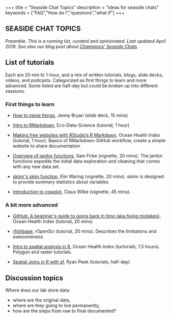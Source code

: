 +++
title = "Seaside Chat Topics"
description = "ideas for seaside chats"
keywords = ["FAQ","How do I","questions","what if"]
+++

 <link href="{{ "css/table.css" | relURL}}" rel="stylesheet">

## SEASIDE CHAT TOPICS

*Preamble. This is a running list, curated and opinionated. Last updated April 2019. See also our blog post about [Champions' Seaside Chats](https://www.openscapes.org/blog/2019/03/10/seaside-chats/).* 

<!---

Add the table to seaside chats
Struggling where to start. Streamline the searching for the perfect tutorials
Could also be useful for a study group. 
Streamline the searching for the perfect tutorials to get your lab started.
Undergrad. What are the top 10 things they should know?
Undergrad. What are the top 10 things they should know? Naming things, set up R, Allison Hill readxl, etc
https://twitter.com/a_juliepadilla/status/1108348093911744513
--->

## List of tutorials
Each are 20 min to 1-hour, and a mix of written tutorials, blogs, slide decks, videos, and podcasts. Categorized as first things to learn and more advanced. Some listed are half-day but could be broken up into different sessions.

<!---make this an Rmd with sortable table as it grows 
|Topic       | Resource            | Author           | Details|
|------------|--------------------|------------------------------------|-----------------------|
|Filenames | [How to name things](https://speakerdeck.com/jennybc/how-to-name-files) | Jenny Bryan | slide deck, 15 mins|

--->

### First things to learn

- [How to name things](https://speakerdeck.com/jennybc/how-to-name-files), Jenny Bryan (slide deck, 15 mins)

- [Intro to RMarkdown](https://rawgit.com/eco-data-science/rmarkdown_R/master/1_rmarkdown.html), Eco-Data-Science (tutorial, 1 hour)

- [Making free websites with RStudio’s R Markdown](https://jules32.github.io/rmarkdown-website-tutorial/), Ocean Health Index (tutorial, 1 hour). Basics of RMarkdown-GitHub workflow, create a simple website to share documentation

- [Overview of janitor functions](http://sfirke.github.io/janitor/articles/janitor.html), Sam Firke (vignette, 20 mins). The janitor functions expedite the initial data exploration and cleaning that comes with any new data set.

- [skimr's skim function](https://ropensci.github.io/skimr/articles/Using_skimr.html#the-skim-function), Elin Waring (vignette, 20 mins). skimr is designed to provide summary statistics about variables.

- [Introduction to cowplot](https://cran.r-project.org/web/packages/cowplot/vignettes/introduction.html), Claus Wilke (vignette, 45 mins). 

### A bit more advanced

- [GitHub: A beginner's guide to going back in time (aka fixing mistakes)](http://ohi-science.org/news/github-going-back-in-time), Ocean Health Index (tutorial, 20 mins)


- [rfishbase](https://ropensci.org/tutorials/rfishbase_tutorial/), rOpenSci (tutorial, 20 mins). Describes the limitations and awesomeness

- [Intro to spatial analysis in R](https://github.com/eco-data-science/spatial-analysis-R#introduction-to-spatial-analysis-in-r), Ocean Health Index (turtorials, 1.5 hours). Polygon and raster tutorials.

- [Spatial Joins in R with sf](https://ryanpeek.github.io/mapping-in-R-workshop/vig_spatial_joins.html), Ryan Peek (tutorials, half-day)




## Discussion topics

Where does our lab store data: 

- where are the original data, 
- where are they going to live permanently, 
- how are the steps from raw to final documented? <!--- (Think of Wilson et al table) --->

<!---

longer
- [Friendly GitHub Intro](joeyklee.github.io/friendly-github-intro/), Mozilla (workshop w/ slide decks, 1/2 day)
https://learningstatisticswithr.com/book/ Danielle Navarro

https://github.com/rlbarter/reproducibility-workflow/blob/master/README.md
https://github.com/DiscoveryDNA/team_neural_network/blob/master/data_managment.md




Installing R and gettings started



Using Google Drive, but how to integrate back and forth effectively 



How to streamline between GH and Google Drive

How to get everything up to github

Send to Adrian: RProjects

http://ohi-science.org/data-science-training/rstudio.html

https://resources.rstudio.com/rstudio-conf-2018/r-markdown-eight-ways-mine-cetinkaya-rundel


--->

